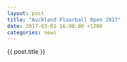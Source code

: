 ```yaml
---
layout: post
title: "Auckland Floorball Open 2017"
date: 2017-03-01 16:00:00 +1200
categories: news
---
```


{{ post.title }}
